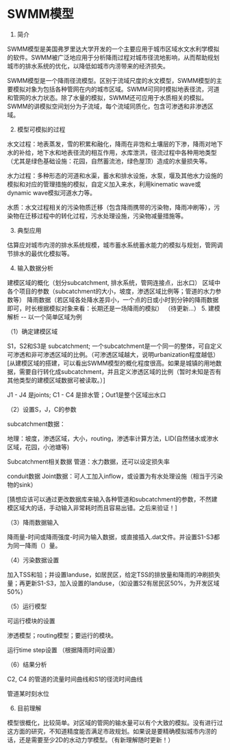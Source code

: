 # SWMM模型

1. 简介

SWMM模型是美国弗罗里达大学开发的一个主要应用于城市区域水文水利学模拟的软件。SWMM被广泛地应用于分析降雨过程对城市径流地影响，从而帮助规划城市的排水系统的优化，以降低如城市内涝带来的经济损失。

SWMM模型是一个降雨径流模型。区别于流域尺度的水文模型，SWMM模型的主要模拟对象为包括各种管网在内的城市区域。SWMM可同时模拟地表径流，河道和管网的水力状态。除了水量的模拟，SWMM还可应用于水质相关的模拟。SWMM的讲模拟空间划分为子流域，每个流域同质化，包含可渗透和非渗透区域。

2. 模型可模拟的过程

水文过程：地表蒸发，雪的积累和融化，降雨在非饱和土壤层的下渗，降雨对地下水的补给，地下水和地表径流的相互作用，水库泄洪，径流过程中各种用地类型（尤其是绿色基础设施：花园，自然蓄流池，绿色屋顶）造成的水量损失等。

水力过程：多种形态的河道和水渠，蓄水和排水设施，水泵，堰及其他水力设施的模拟和对应的管理措施的模拟，自定义加入来水，利用kinematic wave或dynamic wave模拟河道水力等。

水质：水文过程相关的污染物质迁移（包含降雨携带的污染物，降雨冲刷等），污染物在迁移过程中的转化过程，污水处理设施，污染物减量措施等。

3. 典型应用

估算应对城市内涝的排水系统规模，城市蓄水系统蓄水能力的模拟与规划，管网调节排水的最优化模拟等。

4. 输入数据分析

建模区域的概化（划分subcatchment, 排水系统，管网连接点，出水口）
区域中各个项目的参数（subcatchment的大小，坡度，渗透区域比例等；管道的水力参数等）
降雨数据（若区域各处降水差异小，一个点的日或小时到分钟的降雨数据即可，时长根据模拟对象来看：长期还是一场降雨的模拟）
（待更新...）
5. 建模解析 -- 以一个简单区域为例

（1）确定建模区域


S1，S2和S3是 subcatchment; 一个subcatchment是一个同一的整体，可自定义可渗透和非可渗透区域的比例。（可渗透区域越大，说明urbanization程度越低）[从建模区域的搭建，可以看出SWMM模型的概化程度很高。如果是城镇的用地数据，需要自行转化成subcatchment，并且定义渗透区域的比例（暂时未知是否有其他类型的建模区域数据可被读取。）]

J1 - J4 是joints; C1 - C4 是排水管；Out1是整个区域出水口

（2）设置S，J，C的参数

subcatchment数据：

地理：坡度，渗透区域，大小，routing，渗透率计算方法，LID(自然储水或渗水区域，花园，小池塘等)


Subcatchment相关数据
管道：水力数据，还可以设定损失率


conduit数据
Joint数据：可人工加入inflow，或设置为有水处理设施（相当于污染物的sink）


[猜想应该可以通过更改数据库来输入各种管道和subcatchment的参数，不然建模区域大的话，手动输入非常耗时而且容易出错。之后来验证！]

（3）降雨数据输入

降雨量-时间或降雨强度-时间为输入数据，或直接插入.dat文件。并设置S1-S3都为同一降雨（）量。



（4）污染数据设置

加入TSS和铅；并设置landuse，如居民区，给定TSS的排放量和降雨的冲刷损失量；再更新S1-S3，加入设置的landuse，（如设置S2有居民区50%，为开发区域50%）




（5）运行模型

可运行模块的设置

渗透模型；routing模型；要运行的模块。


运行time step设置 （根据降雨时间设置）


（6）结果分析

C2, C4 的管道的流量时间曲线和S1的径流时间曲线


管道某时刻水位


6. 目前理解

模型很概化，比较简单。对区域的管网的输水量可以有个大致的模拟。没有进行过这方面的研究，不知道精度能否满足市政规划。如果说是要精确模拟城市内涝的话，还是需要至少2D的水动力学模型。（有新理解随时更新！）